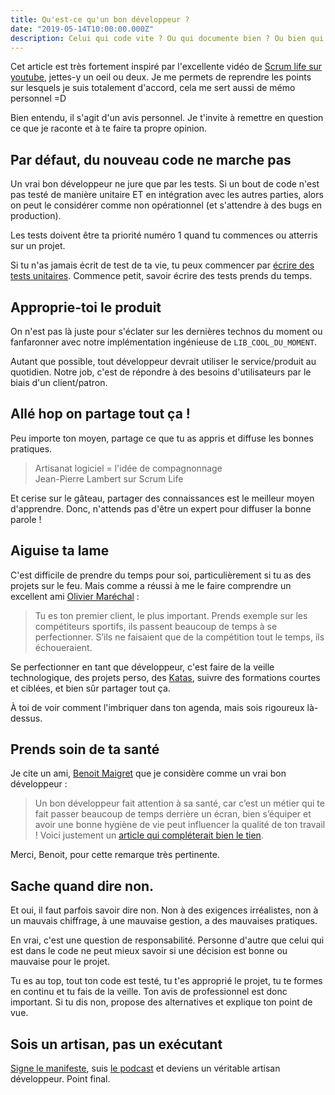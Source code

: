 ```yaml
---
title: Qu'est-ce qu'un bon développeur ?
date: "2019-05-14T10:00:00.000Z"
description: Celui qui code vite ? Ou qui documente bien ? Ou bien qui répare en premier les bugs ? Rien à voir avec tout cela, voici les savoir-faire d'un vrai bon développeur.
---
```


Cet article est très fortement inspiré par l'excellente vidéo de [Scrum life sur youtube](https://www.youtube.com/watch?v=RW0-QIJttBM), jettes-y un oeil ou deux. Je me permets de reprendre les points sur lesquels je suis totalement d'accord, cela me sert aussi de mémo personnel =D

Bien entendu, il s'agit d'un avis personnel. Je t'invite à remettre en question ce que je raconte et à te faire ta propre opinion.

## Par défaut, du nouveau code ne marche pas

Un vrai bon développeur ne jure que par les tests. Si un bout de code n'est pas testé de manière unitaire ET en intégration avec les autres parties, alors on peut le considérer comme non opérationnel (et s'attendre à des bugs en production).

Les tests doivent être ta priorité numéro 1 quand tu commences ou atterris sur un projet.

Si tu n'as jamais écrit de test de ta vie, tu peux commencer par [écrire des tests unitaires](https://medium.com/javascript-scene/what-every-unit-test-needs-f6cd34d9836d). Commence petit, savoir écrire des tests prends du temps.

## Approprie-toi le produit

On n'est pas là juste pour s'éclater sur les dernières technos du moment ou fanfaronner avec notre implémentation ingénieuse de `LIB_COOL_DU_MOMENT`.

Autant que possible, tout développeur devrait utiliser le service/produit au quotidien. Notre job, c'est de répondre à des besoins d'utilisateurs par le biais d'un client/patron.

## Allé hop on partage tout ça !

Peu importe ton moyen, partage ce que tu as appris et diffuse les bonnes pratiques.

> Artisanat logiciel = l'idée de compagnonnage <br>Jean-Pierre Lambert sur Scrum Life

Et cerise sur le gâteau, partager des connaissances est le meilleur moyen d'apprendre. Donc, n'attends pas d'être un expert pour diffuser la bonne parole !

## Aiguise ta lame

C'est difficile de prendre du temps pour soi, particulièrement si tu as des projets sur le feu. Mais comme a réussi à me le faire comprendre un excellent ami [Olivier Maréchal](https://www.linkedin.com/in/olivier-mar%C3%A9chal-76b41b3b/) :

> Tu es ton premier client, le plus important. Prends exemple sur les compétiteurs sportifs, ils passent beaucoup de temps à se perfectionner. S’ils ne faisaient que de la compétition tout le temps, ils échoueraient.

Se perfectionner en tant que développeur, c'est faire de la veille technologique, des projets perso, des [Katas](https://www.codewars.com/), suivre des formations courtes et ciblées, et bien sûr partager tout ça.

À toi de voir comment l'imbriquer dans ton agenda, mais sois rigoureux là-dessus.

## Prends soin de ta santé

Je cite un ami, [Benoit Maigret](https://www.linkedin.com/in/benoitmaigret/) que je considère comme un vrai bon développeur :

> Un bon développeur fait attention à sa santé, car c’est un métier qui te fait passer beaucoup de temps derrière un écran, bien s’équiper et avoir une bonne hygiène de vie peut influencer la qualité de ton travail ! Voici justement un [article qui compléterait bien le tien](https://medium.com/captain-contrat-tech/un-d%C3%A9veloppeur-efficace-est-un-d%C3%A9veloppeur-en-bonne-sant%C3%A9-1f0eedb837ee).

Merci, Benoit, pour cette remarque très pertinente.

## Sache quand dire non.

Et oui, il faut parfois savoir dire non. Non à des exigences irréalistes, non à un mauvais chiffrage, à une mauvaise gestion, a des mauvaises pratiques.

En vrai, c'est une question de responsabilité. Personne d'autre que celui qui est dans le code ne peut mieux savoir si une décision est bonne ou mauvaise pour le projet.

Tu es au top, tout ton code est testé, tu t'es approprié le projet, tu te formes en continu et tu fais de la veille. Ton avis de professionnel est donc important. Si tu dis non, propose des alternatives et explique ton point de vue.

## Sois un artisan, pas un exécutant

[Signe le manifeste](http://manifesto.softwarecraftsmanship.org/#/fr-fr), suis [le podcast](http://artisandeveloppeur.fr/podcast/) et deviens un véritable artisan développeur. Point final.
